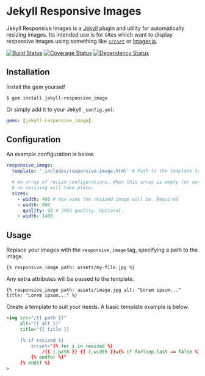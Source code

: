 # Jekyll Responsive Images

Jekyll Responsive Images is a [Jekyll](http://jekyllrb.com/) plugin and utility for automatically resizing images. Its intended use is for sites which want to display responsive images using something like [`srcset`](https://developer.mozilla.org/en-US/docs/Web/HTML/Element/Img#Specifications) or [Imager.js](https://github.com/BBC-News/Imager.js/).

[![Build Status](https://travis-ci.org/wildlyinaccurate/jekyll-responsive-images.svg?branch=master)](https://travis-ci.org/wildlyinaccurate/jekyll-responsive-images)
[![Coverage Status](https://img.shields.io/coveralls/wildlyinaccurate/jekyll-responsive-images.svg)](https://coveralls.io/r/wildlyinaccurate/jekyll-responsive-images)
[![Dependency Status](https://gemnasium.com/wildlyinaccurate/jekyll-responsive-images.svg)](https://gemnasium.com/wildlyinaccurate/jekyll-responsive-images)

## Installation

Install the gem yourself

```
$ gem install jekyll-responsive_image
```

Or simply add it to your Jekyll `_config.yml`:

```yaml
gems: [jekyll-responsive_image]
```

## Configuration

An example configuration is below.

```yaml
responsive_image:
  template: '_includes/responsive-image.html' # Path to the template to render. Required.

  # An array of resize configurations. When this array is empty (or not specified),
  # no resizing will take place.
  sizes:
    - width: 480 # How wide the resized image will be. Required
    - width: 800
      quality: 90 # JPEG quality. Optional.
    - width: 1400
```

## Usage

Replace your images with the `responsive_image` tag, specifying a path to the image.

```
{% responsive_image path: assets/my-file.jpg %}
```

Any extra attributes will be passed to the template.

```
{% responsive_image path: assets/image.jpg alt: "Lorem ipsum..." title: "Lorem ipsum..." %}
```

Create a template to suit your needs. A basic template example is below.

```html
<img src="/{{ path }}"
     alt="{{ alt }}"
     title="{{ title }}

     {% if resized %}
         srcset="{% for i in resized %}
             /{{ i.path }} {{ i.width }}w{% if forloop.last == false %},{% endif %}
         {% endfor %}"
     {% endif %}
>
```

